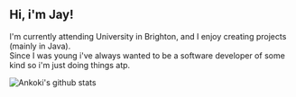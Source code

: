 ## Hi, i'm Jay!  
I'm currently attending University in Brighton, and I enjoy creating projects (mainly in Java).  
Since I was young i've always wanted to be a software developer of some kind so i'm just doing things atp.
  
![Ankoki's github stats](https://github-readme-stats.vercel.app/api?username=Ankoki&show_icons=true&theme=cobalt) 
